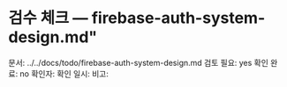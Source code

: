 # 검수 체크 — firebase-auth-system-design.md"
문서: ../../docs/todo/firebase-auth-system-design.md
검토 필요: yes
확인 완료: no
확인자:
확인 일시:
비고:
